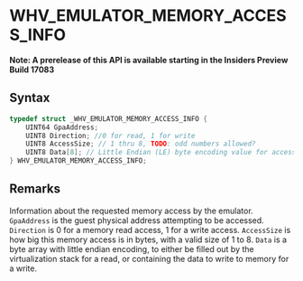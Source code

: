 # WHV_EMULATOR_MEMORY_ACCESS_INFO
**Note: A prerelease of this API is available starting in the Insiders Preview Build 17083**


## Syntax

```c
typedef struct _WHV_EMULATOR_MEMORY_ACCESS_INFO {
    UINT64 GpaAddress;
    UINT8 Direction; //0 for read, 1 for write
    UINT8 AccessSize; // 1 thru 8, TODO: odd numbers allowed?
    UINT8 Data[8]; // Little Endian (LE) byte encoding value for access size.
} WHV_EMULATOR_MEMORY_ACCESS_INFO;
```
## Remarks
Information about the requested memory access by the emulator. `GpaAddress` is the
guest physical address attempting to be accessed. `Direction` is 0 for a memory read access, 1 for a write access. `AccessSize` is how big this memory access is in bytes, with a valid size of 1 to 8. `Data` is a byte array with little endian encoding, to either be filled out by the virtualization stack for a read, or containing the data to write to memory for a write.
